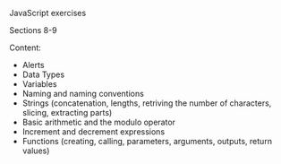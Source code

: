 JavaScript exercises

Sections 8-9

Content:
- Alerts
- Data Types
- Variables
- Naming and naming conventions
- Strings (concatenation, lengths, retriving the number of characters, slicing, extracting parts)
- Basic arithmetic and the modulo operator
- Increment and decrement expressions
- Functions (creating, calling, parameters, arguments, outputs, return values)
